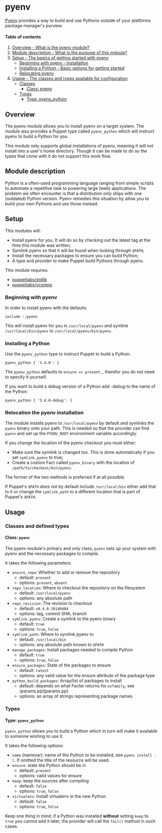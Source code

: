# pyenv

[Pyenv](https://github.com/yyuu/pyenv) provides a way to build and use
Pythons outside of your platforms package manager's purview.

#### Table of contents

1. [Overview - What is the pyenv module?](#overview)
2. [Module description - What is the purpose of this mdoule?](#module-description)
3. [Setup - The basics of getting started with pyenv](#setup)
    * [Beginning with pyenv - Installation](#beginning-with-pyenv)
    * [Installing a Python - Basic options for getting started](#installing-a-python)
    * [Relocating pyenv](#relocating-the-pyenv-installation)
4. [Usage - The classes and types available for configuration](#usage)
    * [Classes](#classes)
        * [Class: pyenv](#class-pyenv)
    * [Types](#types)
        * [Type: pyenv_python](#type-pyenv_python)

## Overview
The pyenv module allows you to install pyenv on a target system. The module
also provides a Puppet type called `pyenv_python` which will instruct pyenv
to build a Python for you.

This module only supports global installations of pyenv, meaning it will not
install into a user's home directory. Though it can be made to do so the types
that come with it do not support this work flow.

## Module description
Python is a often-used programming language ranging from simple scripts to
automate a repetitive task to powering large (web) applications. The problem we
often encounter is that a distribution only ships with one (outdated) Python
version. Pyenv remedies this situation by allow you to build your own Pythons
and use those instead.

## Setup
This modules will:

* Install pyenv for you. It will do so by checking out the latest tag at the
  time this module was written;
* Symlink pyenv so that it will be found when looking through `$PATH`;
* Install the necessary packages to ensure you can build Python;
* A type and provider to make Puppet build Pythons through pyenv.

This module requires:

* [puppetlabs/stdlib](https://forge.puppetlabs.com/puppetlabs/stdlib)
* [puppetlabs/vcsrepo](https://forge.puppetlabs.com/puppetlabs/vcsrepo)

### Beginning with pyenv
In order to install pyenv with the defaults:

```puppet
include ::pyenv
```

This will install pyenv for you in `/usr/local/pyenv` and symlink
`/usr/local/bin/pyenv` to `/usr/local/pyenv/bin/pyenv`.

### Installing a Python
Use the `pyenv_python` type to instruct Puppet to build a Python:

```puppet
pyenv_python { '3.4.0': }
```

The `pyenv_python` defaults to `ensure => present,`, therefor you do not need to
specify it yourself.

If you want to build a debug version of a Python add *-debug* to the name of
the Python:

```puppet
pyenv_python { '3.4.0-debug': }
```

### Relocation the pyenv installation
The module installs pyenv to `/usr/local/pyenv` by default and symlinks the
`pyenv` binary onto your path. This is needed so that the provider can find
`pyenv` and set up the `PYENV_ROOT` environment variable accordingly.

If you change the location of the pyenv checkout you must either:

* Make sure the symlink is changed too. This is done automatically if you
 set `symlink_pyenv` to true;
* Create a custom Fact called `pyenv_binary` with the location of
 `/path/to/checkout/bin/pyenv`.

The former of the two methods is preferred if at all possible.

If Puppet's `$PATH` does not by default include `/usr/local/bin` either add
that to it or change the `symlink_path` to a different location that is part of
Puppet's `$PATH`.

## Usage

### Classes and defined types

#### Class: `pyenv`
The pyenv module's primary and only class, `pyenv` sets up your system with pyenv
and the necessary packages to compile.

It takes the following parameters:

* `ensure_repo`: Whether to add or remove the repository
    * default: `present`
    * options: `present`, `absent`
* `repo_location`: Where to checkout the repository on the filesystem
    * default: `/usr/local/pyenv`
    * options: any absolute path
* `repo_revision`: The revision to checkout
    * default: `v0.4.0-20140404`
    * options: tag, commit SHA, branch
* `symlink_pyenv`: Create a symlink to the pyenv binary
    * default: `true`
    * options: `true`, `false`
* `symlink_path`: Where to symlink pyenv to
    * default: `/usr/local/bin`
    * options: any absolute path known to `$PATH`
* `manage_packages`: Install packages needed to compile Python
    * default: `true`
    * options: `true`, `false`
* `ensure_packages`: State of the packages to ensure
    * default: `latest`
    * options: any valid value for the ensure attribute of the package type
* `python_build_packages`: Array/list of packages to install
    * default: depends on what Facter returns for `osfamily`, see
      (params.pp)[params.pp]
    * options: an array of strings representing package names

### Types

#### Type: `pyenv_python`

`pyenv_python` allows you to build a Python which in turn will make it
available to someone wishing to use it.

It takes the following options:

* `name` (namevar): name of the Python to be installed, see `pyenv install -l`.
  If omitted the title of the resource will be used.
* `ensure`: state the Python should be in
    * default: `present`
    * options: valid values for ensure
* `keep`: keep the sources after compiling
    * default: `false`
    * options: `true`, `false`
* `virtualenv`: Install virtualenv in the new Python
    * default: `false`
    * options: `true`, `false`

Keep one thing in mind: if a Python was installed **without** setting `keep` to
`true` you cannot add it later, the provider will call the `fail()` method in
such cases.
